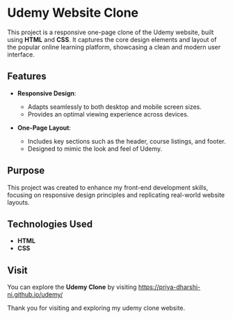 # Udemy Website Clone  

This project is a responsive one-page clone of the Udemy website, built using **HTML** and **CSS**. It captures the core design elements and layout of the popular online learning platform, showcasing a clean and modern user interface.  

## Features  
- **Responsive Design**:  
  - Adapts seamlessly to both desktop and mobile screen sizes.  
  - Provides an optimal viewing experience across devices.  

- **One-Page Layout**:  
  - Includes key sections such as the header, course listings, and footer.  
  - Designed to mimic the look and feel of Udemy.  

## Purpose  
This project was created to enhance my front-end development skills, focusing on responsive design principles and replicating real-world website layouts.  

## Technologies Used  
- **HTML**  
- **CSS**

## Visit

You can explore the **Udemy Clone** by visiting https://priya-dharshi-ni.github.io/udemy/

Thank you for visiting and exploring my udemy clone website.
